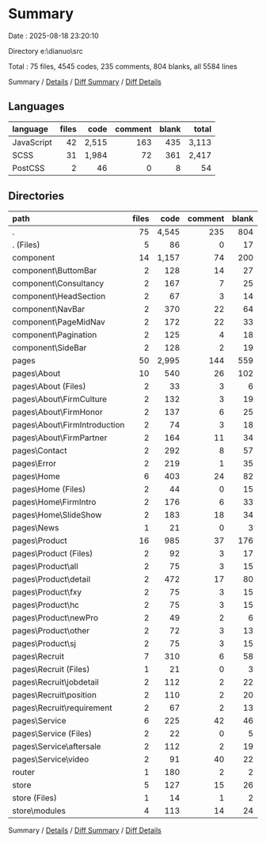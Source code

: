 # Summary

Date : 2025-08-18 23:20:10

Directory e:\\dianuo\\src

Total : 75 files,  4545 codes, 235 comments, 804 blanks, all 5584 lines

Summary / [Details](details.md) / [Diff Summary](diff.md) / [Diff Details](diff-details.md)

## Languages
| language | files | code | comment | blank | total |
| :--- | ---: | ---: | ---: | ---: | ---: |
| JavaScript | 42 | 2,515 | 163 | 435 | 3,113 |
| SCSS | 31 | 1,984 | 72 | 361 | 2,417 |
| PostCSS | 2 | 46 | 0 | 8 | 54 |

## Directories
| path | files | code | comment | blank | total |
| :--- | ---: | ---: | ---: | ---: | ---: |
| . | 75 | 4,545 | 235 | 804 | 5,584 |
| . (Files) | 5 | 86 | 0 | 17 | 103 |
| component | 14 | 1,157 | 74 | 200 | 1,431 |
| component\\ButtomBar | 2 | 128 | 14 | 27 | 169 |
| component\\Consultancy | 2 | 167 | 7 | 25 | 199 |
| component\\HeadSection | 2 | 67 | 3 | 14 | 84 |
| component\\NavBar | 2 | 370 | 22 | 64 | 456 |
| component\\PageMidNav | 2 | 172 | 22 | 33 | 227 |
| component\\Pagination | 2 | 125 | 4 | 18 | 147 |
| component\\SideBar | 2 | 128 | 2 | 19 | 149 |
| pages | 50 | 2,995 | 144 | 559 | 3,698 |
| pages\\About | 10 | 540 | 26 | 102 | 668 |
| pages\\About (Files) | 2 | 33 | 3 | 6 | 42 |
| pages\\About\\FirmCulture | 2 | 132 | 3 | 19 | 154 |
| pages\\About\\FirmHonor | 2 | 137 | 6 | 25 | 168 |
| pages\\About\\FirmIntroduction | 2 | 74 | 3 | 18 | 95 |
| pages\\About\\FirmPartner | 2 | 164 | 11 | 34 | 209 |
| pages\\Contact | 2 | 292 | 8 | 57 | 357 |
| pages\\Error | 2 | 219 | 1 | 35 | 255 |
| pages\\Home | 6 | 403 | 24 | 82 | 509 |
| pages\\Home (Files) | 2 | 44 | 0 | 15 | 59 |
| pages\\Home\\FirmIntro | 2 | 176 | 6 | 33 | 215 |
| pages\\Home\\SlideShow | 2 | 183 | 18 | 34 | 235 |
| pages\\News | 1 | 21 | 0 | 3 | 24 |
| pages\\Product | 16 | 985 | 37 | 176 | 1,198 |
| pages\\Product (Files) | 2 | 92 | 3 | 17 | 112 |
| pages\\Product\\all | 2 | 75 | 3 | 15 | 93 |
| pages\\Product\\detail | 2 | 472 | 17 | 80 | 569 |
| pages\\Product\\fxy | 2 | 75 | 3 | 15 | 93 |
| pages\\Product\\hc | 2 | 75 | 3 | 15 | 93 |
| pages\\Product\\newPro | 2 | 49 | 2 | 6 | 57 |
| pages\\Product\\other | 2 | 72 | 3 | 13 | 88 |
| pages\\Product\\sj | 2 | 75 | 3 | 15 | 93 |
| pages\\Recruit | 7 | 310 | 6 | 58 | 374 |
| pages\\Recruit (Files) | 1 | 21 | 0 | 3 | 24 |
| pages\\Recruit\\jobdetail | 2 | 112 | 2 | 22 | 136 |
| pages\\Recruit\\position | 2 | 110 | 2 | 20 | 132 |
| pages\\Recruit\\requirement | 2 | 67 | 2 | 13 | 82 |
| pages\\Service | 6 | 225 | 42 | 46 | 313 |
| pages\\Service (Files) | 2 | 22 | 0 | 5 | 27 |
| pages\\Service\\aftersale | 2 | 112 | 2 | 19 | 133 |
| pages\\Service\\video | 2 | 91 | 40 | 22 | 153 |
| router | 1 | 180 | 2 | 2 | 184 |
| store | 5 | 127 | 15 | 26 | 168 |
| store (Files) | 1 | 14 | 1 | 2 | 17 |
| store\\modules | 4 | 113 | 14 | 24 | 151 |

Summary / [Details](details.md) / [Diff Summary](diff.md) / [Diff Details](diff-details.md)